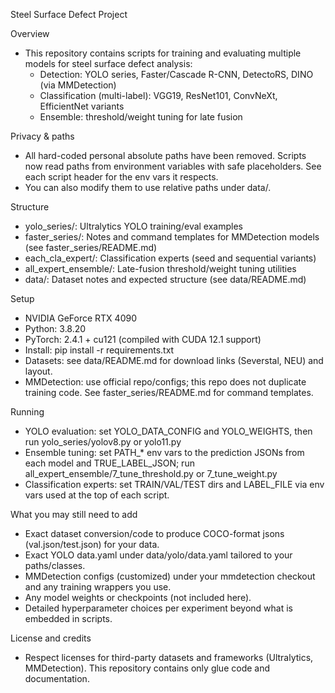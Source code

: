 Steel Surface Defect Project

Overview
- This repository contains scripts for training and evaluating multiple models for steel surface defect analysis:
  - Detection: YOLO series, Faster/Cascade R-CNN, DetectoRS, DINO (via MMDetection)
  - Classification (multi-label): VGG19, ResNet101, ConvNeXt, EfficientNet variants
  - Ensemble: threshold/weight tuning for late fusion

Privacy & paths
- All hard-coded personal absolute paths have been removed. Scripts now read paths from environment variables with safe placeholders. See each script header for the env vars it respects.
- You can also modify them to use relative paths under data/.

Structure
- yolo_series/: Ultralytics YOLO training/eval examples
- faster_series/: Notes and command templates for MMDetection models (see faster_series/README.md)
- each_cla_expert/: Classification experts (seed and sequential variants)
- all_expert_ensemble/: Late-fusion threshold/weight tuning utilities
- data/: Dataset notes and expected structure (see data/README.md)

Setup
- NVIDIA GeForce RTX 4090
- Python: 3.8.20
- PyTorch: 2.4.1 + cu121 (compiled with CUDA 12.1 support)
- Install: pip install -r requirements.txt
- Datasets: see data/README.md for download links (Severstal, NEU) and layout.
- MMDetection: use official repo/configs; this repo does not duplicate training code. See faster_series/README.md for command templates.

Running
- YOLO evaluation: set YOLO_DATA_CONFIG and YOLO_WEIGHTS, then run yolo_series/yolov8.py or yolo11.py
- Ensemble tuning: set PATH_* env vars to the prediction JSONs from each model and TRUE_LABEL_JSON; run all_expert_ensemble/7_tune_threshold.py or 7_tune_weight.py
- Classification experts: set TRAIN/VAL/TEST dirs and LABEL_FILE via env vars used at the top of each script.

What you may still need to add
- Exact dataset conversion/code to produce COCO-format jsons (val.json/test.json) for your data.
- Exact YOLO data.yaml under data/yolo/data.yaml tailored to your paths/classes.
- MMDetection configs (customized) under your mmdetection checkout and any training wrappers you use.
- Any model weights or checkpoints (not included here).
- Detailed hyperparameter choices per experiment beyond what is embedded in scripts.

License and credits
- Respect licenses for third-party datasets and frameworks (Ultralytics, MMDetection). This repository contains only glue code and documentation.
